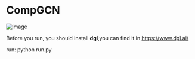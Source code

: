 # CompGCN

![image](https://github.com/user-attachments/assets/26b20f76-d986-4988-81b3-f681177ce0db)

Before you run, you should install **dgl**,you can find it in https://www.dgl.ai/

run: python run.py
